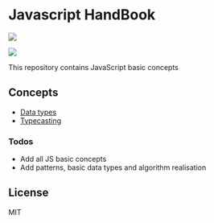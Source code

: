 # Javascript HandBook

![](https://upload.wikimedia.org/wikipedia/commons/thumb/9/99/Unofficial_JavaScript_logo_2.svg/240px-Unofficial_JavaScript_logo_2.svg.png)

![](https://img.shields.io/github/is0ly/JS-HandBook)

This repository contains JavaScript basic concepts

## Concepts

-   [Data types](1-concepts/1-data-types.js)
-   [Typecasting](1-concepts/2-type-casting.js)

### Todos

-   Add all JS basic concepts
-   Add patterns, basic data types and algorithm realisation

## License

MIT
